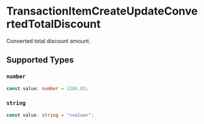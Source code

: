 # TransactionItemCreateUpdateConvertedTotalDiscount

Converted total discount amount.


## Supported Types

### `number`

```typescript
const value: number = 1284.03;
```

### `string`

```typescript
const value: string = "<value>";
```

